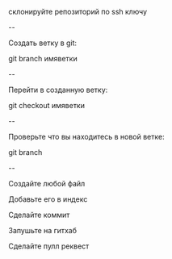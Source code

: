 склонируйте репозиторий по ssh ключу

--

Создать ветку в git:

git branch имяветки

--

Перейти в созданную ветку:

git checkout имяветки

--

Проверьте что вы находитесь в новой ветке:

git branch

--

Создайте любой файл

Добавьте его в индекс

Сделайте коммит

Запушьте на гитхаб


Сделайте пулл реквест

